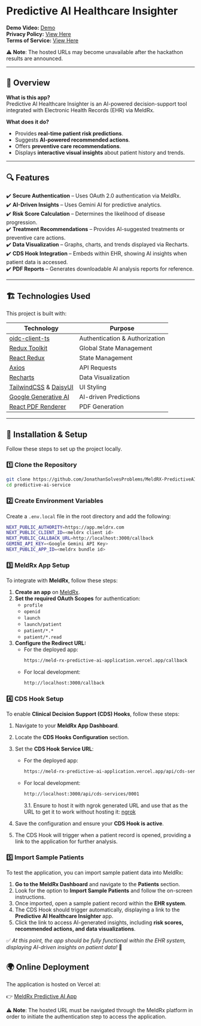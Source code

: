 # Predictive AI Healthcare Insighter

**Demo Video:** [Demo](https://www.youtube.com/watch?v=WfQ6cVL-SXc)  
**Privacy Policy:** [View Here](https://meld-rx-predictive-ai-application.vercel.app/privacy-policy)  
**Terms of Service:** [View Here](https://meld-rx-predictive-ai-application.vercel.app/terms-of-service)

⚠ **Note**: The hosted URLs may become unavailable after the hackathon results are announced.

----

## 📌 Overview

**What is this app?**  
Predictive AI Healthcare Insighter is an AI-powered decision-support tool integrated with Electronic Health Records (EHR) via MeldRx.

**What does it do?**

- Provides **real-time patient risk predictions**.
- Suggests **AI-powered recommended actions**.
- Offers **preventive care recommendations**.
- Displays **interactive visual insights** about patient history and trends.

---

## 🔍 Features

✔️ **Secure Authentication** – Uses OAuth 2.0 authentication via MeldRx.  
✔️ **AI-Driven Insights** – Uses Gemini AI for predictive analytics.  
✔️ **Risk Score Calculation** – Determines the likelihood of disease progression.  
✔️ **Treatment Recommendations** – Provides AI-suggested treatments or preventive care actions.  
✔️ **Data Visualization** – Graphs, charts, and trends displayed via Recharts.  
✔️ **CDS Hook Integration** – Embeds within EHR, showing AI insights when patient data is accessed.  
✔️ **PDF Reports** – Generates downloadable AI analysis reports for reference.

---

## 🏗️ Technologies Used

This project is built with:

| Technology                                                                | Purpose                        |
| ------------------------------------------------------------------------- | ------------------------------ |
| [oidc-client-ts](https://github.com/authts/oidc-client-ts)                | Authentication & Authorization |
| [Redux Toolkit](https://redux-toolkit.js.org/)                            | Global State Management        |
| [React Redux](https://react-redux.js.org/)                                | State Management               |
| [Axios](https://axios-http.com/)                                          | API Requests                   |
| [Recharts](https://recharts.org/)                                         | Data Visualization             |
| [TailwindCSS](https://tailwindcss.com/) & [DaisyUI](https://daisyui.com/) | UI Styling                     |
| [Google Generative AI](https://ai.google.dev/)                            | AI-driven Predictions          |
| [React PDF Renderer](https://react-pdf.org/)                              | PDF Generation                 |

---

## 🚀 Installation & Setup

Follow these steps to set up the project locally.

### 1️⃣ Clone the Repository

```sh
git clone https://github.com/JonathanSolvesProblems/MeldRX-PredictiveAI-Application.git
cd predictive-ai-service
```

### 2️⃣ Create Environment Variables

Create a `.env.local` file in the root directory and add the following:

```sh
NEXT_PUBLIC_AUTHORITY=https://app.meldrx.com
NEXT_PUBLIC_CLIENT_ID=<meldrx client id>
NEXT_PUBLIC_CALLBACK_URL=http://localhost:3000/callback
GEMINI_API_KEY=<Google Gemini API Key>
NEXT_PUBLIC_APP_ID=<meldrx bundle id>
```

### 3️⃣ MeldRx App Setup

To integrate with **MeldRx**, follow these steps:

1. **Create an app** on [MeldRx](https://app.meldrx.com/).
2. **Set the required OAuth Scopes** for authentication:
   - `profile`
   - `openid`
   - `launch`
   - `launch/patient`
   - `patient/*.*`
   - `patient/*.read`
3. **Configure the Redirect URL:**
   - For the deployed app:
     ```sh
     https://meld-rx-predictive-ai-application.vercel.app/callback
     ```
   - For local development:
     ```sh
     http://localhost:3000/callback
     ```

### 4️⃣ CDS Hook Setup

To enable **Clinical Decision Support (CDS) Hooks**, follow these steps:

1. Navigate to your **MeldRx App Dashboard**.
2. Locate the **CDS Hooks Configuration** section.
3. Set the **CDS Hook Service URL**:

   - For the deployed app:
     ```sh
     https://meld-rx-predictive-ai-application.vercel.app/api/cds-services/0001
     ```
   - For local development:

     ```sh
     http://localhost:3000/api/cds-services/0001
     ```

     3.1. Ensure to host it with ngrok generated URL and use that as the URL to get it to work without hosting it: [ngrok](https://ngrok.com/)

4. Save the configuration and ensure your **CDS Hook is active**.
5. The CDS Hook will trigger when a patient record is opened, providing a link to the application for further analysis.

### 5️⃣ Import Sample Patients

To test the application, you can import sample patient data into MeldRx:

1. **Go to the MeldRx Dashboard** and navigate to the **Patients** section.
2. Look for the option to **Import Sample Patients** and follow the on-screen instructions.
3. Once imported, open a sample patient record within the **EHR system**.
4. The CDS Hook should trigger automatically, displaying a link to the **Predictive AI Healthcare Insighter** app.
5. Click the link to access AI-generated insights, including **risk scores, recommended actions, and data visualizations**.

✅ _At this point, the app should be fully functional within the EHR system, displaying AI-driven insights on patient data!_ 🚀

## 🌍 Online Deployment

The application is hosted on Vercel at:

👉 [MeldRx Predictive AI App](https://meld-rx-predictive-ai-application.vercel.app/)

⚠ **Note**: The hosted URL must be navigated through the MeldRx platform in order to initiate the authentication step to access the application.
